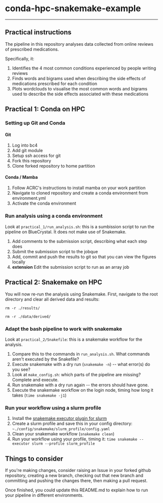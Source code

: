 # conda-hpc-snakemake-example

-------------------------------

## Practical instructions

The pipeline in this repository analyses data collected from online reviews of prescribed medications.

Specifically, it:
1. Identifies the 4 most common conditions experienced by people writing reviews
2. Finds words and bigrams used when describing the side effects of medications prescribed for each condition
3. Plots wordclouds to visualise the most common words and bigrams used to describe the side effects associated with these medications

## Practical 1: Conda on HPC

### Setting up Git and Conda

#### Git
1. Log into bc4
2. Add git module
3. Setup ssh access for git
4. Fork this repository
5. Clone forked repository to home partition
   
#### Conda / Mamba
1. Follow ACRC's instructions to install mamba on your work partition
2. Navigate to cloned repository and create a conda environment from environment.yml
3. Activate the conda environment

### Run analysis using a conda environment

Look at `practical_1/run_analysis.sh`: this is a sumbission script to run the pipeline on BlueCrystal. It does not make use of Snakemake.

1. Add comments to the submission script, describing what each step does
2. Submit the submission script to the jobque
3. Add, commit and push the results to git so that you can view the figures locally
4. **extension** Edit the submission script to run as an array job

## Practical 2: Snakemake on HPC

You will now re-run the analysis using Snakemake. First, navigate to the root directory and clear all derived data and results:

`rm -r ./results/`

`rm -r ./data/derived/`

### Adapt the bash pipeline to work with snakemake

Look at `practical_2/Snakefile`: this is a snakemake workflow for the analysis.
1. Compare this to the commands in `run_analysis.sh`. What commands aren't executed by the Snakefile?
2. Execute snakemake with a dry run (`snakemake -n`) -- what error(s) do you see?
3. Look at `make_config.sh`: which parts of the pipeline are missing? Complete and execute.
4. Run snakemake with a dry run again -- the errors should have gone. 
5. Execute the snakemake workflow on the login node, timing how long it takes (`time snakemake -j1`)

### Run your workflow using a slurm profile

1. Install the [snakemake executor plugin for slurm](https://snakemake.github.io/snakemake-plugin-catalog/plugins/executor/slurm.html)
2. Create a slurm profile and save this in your config directory: `~./config/snakemake/slurm_profile/config.yaml`
3. Clean your snakemake workflow (`snakemake clean`)
4. Run your workflow using your profile, timing it: `time snakemake --executor slurm --profile slurm_profile` 

## Things to consider

If you're making changes, consider raising an Issue in your forked github repository, creating a new branch, checking out that new branch and committing and pushing the changes there, then making a pull request.

Once finished, you could update this README.md to explain how to run your pipeline in different environments.


